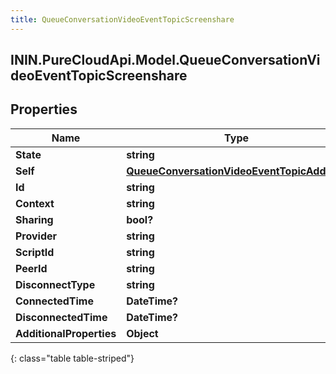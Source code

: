 ```yaml
---
title: QueueConversationVideoEventTopicScreenshare
---
```

## ININ.PureCloudApi.Model.QueueConversationVideoEventTopicScreenshare

## Properties

|Name | Type | Description | Notes|
|------------ | ------------- | ------------- | -------------|
| **State** | **string** |  | [optional] |
| **Self** | [**QueueConversationVideoEventTopicAddress**](QueueConversationVideoEventTopicAddress.html) |  | [optional] |
| **Id** | **string** |  | [optional] |
| **Context** | **string** |  | [optional] |
| **Sharing** | **bool?** |  | [optional] |
| **Provider** | **string** |  | [optional] |
| **ScriptId** | **string** |  | [optional] |
| **PeerId** | **string** |  | [optional] |
| **DisconnectType** | **string** |  | [optional] |
| **ConnectedTime** | **DateTime?** |  | [optional] |
| **DisconnectedTime** | **DateTime?** |  | [optional] |
| **AdditionalProperties** | **Object** |  | [optional] |
{: class="table table-striped"}


